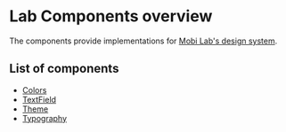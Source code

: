 # Lab Components overview

The components provide implementations for [Mobi Lab's design system](https://www.figma.com/file/gxt4iyWGyliILJSOCLXonl/P42-design-system-template-(Duplicate-this!)).

## List of components

-   [Colors](components/colors.md)
-   [TextField](components/textfield.md)
-   [Theme](components/theme.md)
-   [Typography](components/typography.md)
